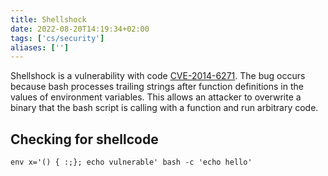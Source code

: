 ```yaml
---
title: Shellshock
date: 2022-08-20T14:19:34+02:00
tags: ['cs/security']
aliases: ['']
---
```


Shellshock is a vulnerability with code
[CVE-2014-6271](https://cve.mitre.org/cgi-bin/cvename.cgi?name=CVE-2014-6271).
The bug occurs because bash processes trailing strings after function
definitions in the values of environment variables. This allows an attacker to
overwrite a binary that the bash script is calling with a function and run
arbitrary code.

## Checking for shellcode
```
env x='() { :;}; echo vulnerable' bash -c 'echo hello'
```
